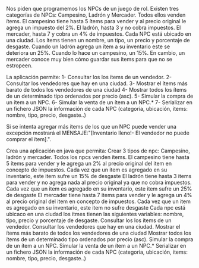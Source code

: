 Nos piden que programemos los NPCs de un juego de rol. Existen tres categorías de NPCs: Campesino, Ladrón y Mercader. Todos ellos venden ítems. El campesino tiene hasta 5 ítems para vender y al precio original le agrega un impuesto del 2%. El ladrón, hasta 3 y no cobra impuestos. El mercader, hasta 7 y cobra un 4% de impuestos. Cada NPC está ubicado en una ciudad. Los ítems tienen un nombre, un tipo, un precio y porcentaje de desgaste. Cuando un ladrón agrega un ítem a su inventario este se deteriora un 25%. Cuando lo hace un campesino, un 15%. En cambio, un mercader conoce muy bien cómo guardar sus ítems para que no se estropeen. 

La aplicación permite:
1- Consultar los los ítems de un vendedor.
2- Consultar los vendedores que hay en una ciudad.
3- Mostrar el ítems más barato de todos los vendedores de una ciudad
4- Mostrar todos los ítems de un determinado tipo ordenados por precio (asc).
5- Simular la compra de un ítem a un NPC.
6- Simular la venta de un ítem a un NPC.*
7- Serializar en un fichero JSON la información de cada NPC (categoría, ubicación, items: nombre, tipo, precio, desgaste..)


Si se intenta agregar más ítems de los que un NPC puede vender una excepción mostrará el MENSAJE:"[Inventario lleno!- El vendedor no puede comprar el ítem].".

Crea una aplicación en java que permita:
Crear 3 tipos de npc: Campesino, ladrón y mercader. Todos los npcs venden ítems.
El campesino tiene hasta 5 ítems para vender y le agrega un 2% al precio original del item en concepto de impuestos. Cada vez que un item es agregado en su inventario, este item sufre un 15% de desgaste
El ladrón tiene hasta 3 items para vender y no agrega nada al precio original ya que no cobra impuestos. Cada vez que un item es agregado en su inventario, este item sufre un 25% de desgaste
El mercader tiene hasta 7 items para vender y le agrega un 4% al precio original del item en concepto de impuestos. Cada vez que un item es agregado en su inventario, este item no sufre desgaste
Cada npc está ubicaco en una ciudad
los ítmes tienen las siguientes variables: nombre, tipo, precio y porcentaje de desgaste.
Consultar los los ítems de un vendedor.
Consultar los vendedores que hay en una ciudad.
Mostrar el ítems más barato de todos los vendedores de una ciudad
Mostrar todos los ítems de un determinado tipo ordenados por precio (asc).
Simular la compra de un ítem a un NPC.
Simular la venta de un ítem a un NPC.*
Serializar en un fichero JSON la información de cada NPC (categoría, ubicación, items: nombre, tipo, precio, desgaste..)